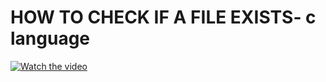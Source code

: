 # HOW TO CHECK IF A FILE EXISTS- c language

[![Watch the video](https://img.youtube.com/vi/w2eGN2qAdkc/hqdefault.jpg)](https://youtu.be/w2eGN2qAdkc)

